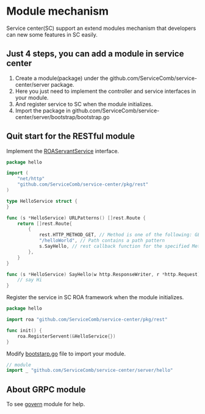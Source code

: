 # Module mechanism

Service center(SC) support an extend modules mechanism that developers can new some features in SC easily. 

## Just 4 steps, you can add a module in service center
1. Create a module(package) under the github.com/ServiceComb/service-center/server package.
1. Here you just need to implement the controller and service interfaces in your module.
1. And register service to SC when the module initializes.
1. Import the package in github.com/ServiceComb/service-center/server/bootstrap/bootstrap.go

## Quit start for the RESTful module

Implement the [ROAServantService](/pkg/rest/roa.go) interface.

```go
package hello

import (
	"net/http"
	"github.com/ServiceComb/service-center/pkg/rest"
)

type HelloService struct {
}

func (s *HelloService) URLPatterns() []rest.Route {
	return []rest.Route{
		{
		    rest.HTTP_METHOD_GET, // Method is one of the following: GET,PUT,POST,DELETE
		    "/helloWorld", // Path contains a path pattern
		    s.SayHello, // rest callback function for the specified Method and Path
        },
	}
}

func (s *HelloService) SayHello(w http.ResponseWriter, r *http.Request) {
    // say Hi
}
```

Register the service in SC ROA framework when the module initializes.

```go
package hello

import roa "github.com/ServiceComb/service-center/pkg/rest"

func init() {
    roa.RegisterServent(&HelloService{})
}
```

Modify [bootstarp.go](/server/bootstrap/bootstrap.go) file to import your module.

```go
// module
import _ "github.com/ServiceComb/service-center/server/hello"
```

## About GRPC module

To see [govern](/server/govern) module for help.